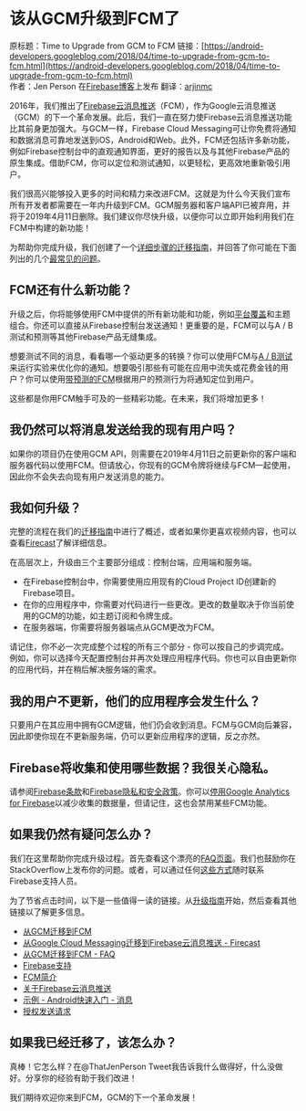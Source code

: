 # 该从GCM升级到FCM了

原标题：Time to Upgrade from GCM to FCM
链接：[https://android-developers.googleblog.com/2018/04/time-to-upgrade-from-gcm-to-fcm.html](https://android-developers.googleblog.com/2018/04/time-to-upgrade-from-gcm-to-fcm.html)  
作者：Jen Person 在[Firebase博客](https://firebase.googleblog.com/2018/04/time-to-upgrade-from-gcm-to-fcm.html)上发布
翻译：[arjinmc](https://github.com/arjinmc)  

2016年，我们推出了[Firebase云消息推送](https://firebase.google.com/docs/cloud-messaging/)（FCM），作为Google云消息推送（GCM）的下一个革命发展。此后，我们一直在努力使Firebase云消息推送功能比其前身更加强大。与GCM一样，Firebase Cloud Messaging可让你免费将通知和数据消息可靠地发送到iOS，Android和Web。此外，FCM还包括许多新功能，例如Firebase控制台中的直观通知界面，更好的报告以及与其他Firebase产品的原生集成。借助FCM，你可以定位和测试通知，以更轻松，更高效地重新吸引用户。

我们很高兴能够投入更多的时间和精力来改进FCM。这就是为什么今天我们宣布所有开发者都需要在一年内升级到FCM。GCM服务器和客户端API已被弃用，并将于2019年4月11日删除。我们建议你尽快升级，以便你可以立即开始利用我们在FCM中构建的新功能！

为帮助你完成升级，我们创建了一个[详细步骤的迁移指南](https://developers.google.com/cloud-messaging/android/android-migrate-fcm)，并回答了你可能在下面列出的几个[最常见的问题](https://developers.google.com/cloud-messaging/faq)。

## FCM还有什么新功能？

升级之后，你将能够使用FCM中提供的所有新功能和功能，例如[平台覆盖](https://firebase.googleblog.com/2017/11/whats-new-with-fcm-customizing-messages.html)和主题组合。你还可以直接从Firebase控制台发送通知！更重要的是，FCM可以与A / B测试和预测等其他Firebase产品无缝集成。

想要测试不同的消息，看看哪一个驱动更多的转换？你可以使用FCM与[A / B测试](https://firebase.google.com/docs/cloud-messaging/abtest-with-console)来运行实验来优化你的通知。想要吸引那些有可能在应用中流失或花费金钱的用户？你可以使用[带预测的FCM](https://firebase.google.com/docs/predictions/use-cases/prevent-churn)根据用户的预测行为将通知定位到用户。

这些都是你用FCM触手可及的一些精彩功能。在未来，我们将增加更多！

## 我仍然可以将消息发送给我的现有用户吗？

如果你的项目仍在使用GCM API，则需要在2019年4月11日之前更新你的客户端和服务器代码以使用FCM。但请放心，你现有的GCM令牌将继续与FCM一起使用，因此你不会失去向现有用户发送消息的能力。

## 我如何升级？

完整的流程在我们的[迁移指南](https://developers.google.com/cloud-messaging/android/android-migrate-fcm)中进行了概述，或者如果你更喜欢视频内容，也可以查看[Firecast](https://youtu.be/IeexEiFprY8)了解详细信息。

在高层次上，升级由三个主要部分组成：控制台端，应用端和服务端。

* 在Firebase控制台中，你需要使用应用现有的Cloud Project ID创建新的Firebase项目。
* 在你的应用程序中，你需要对代码进行一些更改。更改的数量取决于你当前使用的GCM的功能，如主题订阅和令牌生成。
* 在服务器端，你需要将服务器端点从GCM更改为FCM。

请记住，你不必一次完成整个过程的所有三个部分 - 你可以按自己的步调完成。例如，你可以选择今天配置控制台并再次处理应用程序代码。你也可以自由更新你的应用代码，并在稍后解决服务端的需求。

## 我的用户不更新，他们的应用程序会发生什么？

只要用户在其应用中拥有GCM逻辑，他们仍会收到消息。FCM与GCM向后兼容，因此即使你现在不更新服务端，仍可以更新应用程序的逻辑，反之亦然。

## Firebase将收集和使用哪些数据？我很关心隐私。

请参阅[Firebase条款](https://firebase.google.com/terms/)和[Firebase隐私和安全政策](https://firebase.google.com/support/privacy/)。你可以[停用Google Analytics for Firebase](https://firebase.google.com/support/guides/disable-analytics)以减少收集的数据量，但请记住，这也会禁用某些FCM功能。

## 如果我仍然有疑问怎么办？

我们在这里帮助你完成升级过程。首先查看这个漂亮的[FAQ页面](https://developers.google.com/cloud-messaging/faq)。我们也鼓励你在StackOverflow上发布你的问题。或者，可以通过任何[这些方式](https://firebase.google.com/support/)随时联系Firebase支持人员。

为了节省点击时间，以下是一些值得一读的链接。从[升级指南](https://developers.google.com/cloud-messaging/android/android-migrate-fcm)开始，然后查看其他链接以了解更多信息。

* [从GCM迁移到FCM](https://developers.google.com/cloud-messaging/android/android-migrate-fcm)
* [从Google Cloud Messaging迁移到Firebase云消息推送 - Firecast](https://youtu.be/IeexEiFprY8)
* [从GCM迁移到FCM - FAQ](https://developers.google.com/cloud-messaging/faq)
* [Firebase支持](https://firebase.google.com/support)
* [FCM简介](https://firebase.google.com/docs/cloud-messaging/)
* [关于Firebase云消息推送](https://firebase.google.com/docs/cloud-messaging/concept-options)
* [示例 - Android快速入门 - 消息](https://github.com/firebase/quickstart-android/tree/master/messaging)
* [授权发送请求](https://firebase.google.com/docs/cloud-messaging/auth-server)

## 如果我已经迁移了，该怎么办？

真棒！它怎么样？在@ThatJenPerson Tweet我告诉我什么做得好，什么没做好。分享你的经验有助于我们改进！

我们期待欢迎你来到FCM，GCM的下一个革命发展！